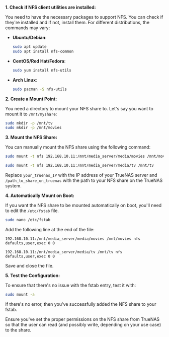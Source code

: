 **1. Check if NFS client utilities are installed:**

You need to have the necessary packages to support NFS. You can check if they're installed and if not, install them. For different distributions, the commands may vary:

- **Ubuntu/Debian**:
  ```bash
  sudo apt update
  sudo apt install nfs-common
  ```

- **CentOS/Red Hat/Fedora**:
  ```bash
  sudo yum install nfs-utils
  ```

- **Arch Linux**:
  ```bash
  sudo pacman -S nfs-utils
  ```

**2. Create a Mount Point:**

You need a directory to mount your NFS share to. Let's say you want to mount it to `/mnt/myshare`:

```bash
sudo mkdir -p /mnt/tv
sudo mkdir -p /mnt/movies
```

**3. Mount the NFS Share:**

You can manually mount the NFS share using the following command:

```bash
sudo mount -t nfs 192.168.10.11:/mnt/media_server/media/movies /mnt/movies

sudo mount -t nfs 192.168.10.11:/mnt/media_server/media/tv /mnt/tv
```

Replace `your_truenas_IP` with the IP address of your TrueNAS server and `/path_to_share_on_truenas` with the path to your NFS share on the TrueNAS system.

**4. Automatically Mount on Boot:**

If you want the NFS share to be mounted automatically on boot, you'll need to edit the `/etc/fstab` file.

```bash
sudo nano /etc/fstab
```

Add the following line at the end of the file:

```
192.168.10.11:/mnt/media_server/media/movies /mnt/movies nfs defaults,user,exec 0 0

192.168.10.11:/mnt/media_server/media/tv /mnt/tv nfs defaults,user,exec 0 0

```

Save and close the file. 

**5. Test the Configuration:**

To ensure that there's no issue with the fstab entry, test it with:

```bash
sudo mount -a
```

If there's no error, then you've successfully added the NFS share to your fstab.

Ensure you've set the proper permissions on the NFS share from TrueNAS so that the user can read (and possibly write, depending on your use case) to the share. 
